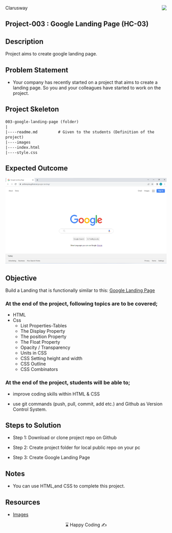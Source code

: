 <p>Clarusway<img align="right"
  src="https://secure.meetupstatic.com/photos/event/3/1/b/9/600_488352729.jpeg"  width="15px"></p>

## Project-003 : Google Landing Page (HC-03)

## Description
Project aims to create google landing page.

## Problem Statement

- Your company has recently started on a project that aims to create a landing page. So you and your colleagues have started to work on the project.

## Project Skeleton 

```
003-google-landing-page (folder)
|
|----readme.md         # Given to the students (Definition of the project)          
|----images               
|----index.html  
|----style.css
```

## Expected Outcome

![google Landing Page](google-landing.png)

## Objective

Build a Landing that is functionally similar to this: [Google Landing Page](https://anthonyins.github.io/google-landing/)

### At the end of the project, following topics are to be covered;

- HTML 
- Css
  - List Properties-Tables
  - The Display Property
  - The position Property
  - The Float Property
  - Opacity / Transparency
  - Units in CSS
  - CSS Setting height and width
  - CSS Outline
  - CSS Combinators


### At the end of the project, students will be able to;

- improve coding skills within HTML & CSS

- use git commands (push, pull, commit, add etc.) and Github as Version Control System.

## Steps to Solution
  
- Step 1: Download or clone project repo on Github 

- Step 2: Create project folder for local public repo on your pc

- Step 3: Create Google Landing Page


## Notes

- You can use HTML,and CSS to complete this project.

## Resources

-  [Images](./images)


<center> ⌛ Happy Coding  ✍ </center>


